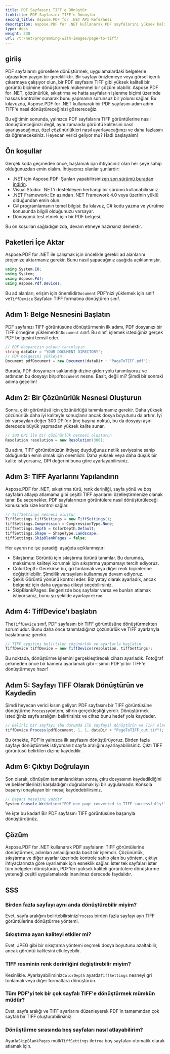 ```yaml
---
title: PDF Sayfasını TIFF'e Dönüştür
linktitle: PDF Sayfasını TIFF'e Dönüştür
second_title: Aspose.PDF for .NET API Referansı
description: Aspose.PDF for .NET kullanarak PDF sayfalarını yüksek kaliteli TIFF görüntülerine nasıl dönüştüreceğinizi öğrenin. Bu adım adım kılavuz çözünürlük, sıkıştırma ve daha fazlasını kapsar.
type: docs
weight: 230
url: /tr/net/programming-with-images/page-to-tiff/
---
```

## giriiş

PDF sayfalarını görsellere dönüştürmek, uygulamalardaki belgelerle uğraşırken yaygın bir gerekliliktir. Bir sayfayı önizlemeye veya görsel içerik çıkarmaya çalışıyor olun, bir PDF sayfasını TIFF gibi yüksek kaliteli bir görüntü biçimine dönüştürmek mükemmel bir çözüm olabilir. Aspose.PDF for .NET, çözünürlük, sıkıştırma ve hatta sayfaların işlenme biçimi üzerinde hassas kontroller sunarak bunu yapmanın sorunsuz bir yolunu sağlar. Bu kılavuzda, Aspose.PDF for .NET kullanarak bir PDF sayfasını adım adım TIFF'e nasıl dönüştüreceğinizi göstereceğiz.

Bu eğitimin sonunda, yalnızca PDF sayfalarını TIFF görüntülerine nasıl dönüştüreceğinizi değil, aynı zamanda görüntü kalitesini nasıl ayarlayacağınızı, özel çözünürlükleri nasıl ayarlayacağınızı ve daha fazlasını da öğreneceksiniz. Heyecan verici geliyor mu? Hadi başlayalım!

## Ön koşullar

Gerçek koda geçmeden önce, başlamak için ihtiyacınız olan her şeye sahip olduğunuzdan emin olalım. İhtiyacınız olanlar şunlardır:

-  .NET için Aspose.PDF: Şunları yapabilirsiniz[en son sürümü buradan indirin](https://releases.aspose.com/pdf/net/).
- Visual Studio: .NET'i destekleyen herhangi bir sürümü kullanabilirsiniz.
- .NET Framework: En azından .NET Framework 4.0 veya üzerinin yüklü olduğundan emin olun.
- C# programlamanın temel bilgisi: Bu kılavuz, C# kodu yazma ve yürütme konusunda bilgili olduğunuzu varsayar.
- Dönüşümü test etmek için bir PDF belgesi.

Bu ön koşulları sağladığınızda, devam etmeye hazırsınız demektir.

## Paketleri İçe Aktar

Aspose.PDF for .NET ile çalışmak için öncelikle gerekli ad alanlarını projenize aktarmanız gerekir. Bunu nasıl yapacağınız aşağıda açıklanmıştır.

```csharp
using System.IO;
using System;
using Aspose.Pdf;
using Aspose.Pdf.Devices;
```

 Bu ad alanları, erişim için önemlidir`Document` PDF'nizi yüklemek için sınıf ve`TiffDevice` Sayfaları TIFF formatına dönüştüren sınıf.

## Adım 1: Belge Nesnesini Başlatın

 PDF sayfanızı TIFF görüntüsüne dönüştürmenin ilk adımı, PDF dosyanızı bir TIFF örneğine yüklemektir.`Document` sınıf. Bu sınıf, işlemek istediğiniz gerçek PDF belgesini temsil eder.

```csharp
// PDF dosyanızın yolunu tanımlayın
string dataDir = "YOUR DOCUMENT DIRECTORY";
// PDF belgesini yükleyin
Document pdfDocument = new Document(dataDir + "PageToTIFF.pdf");
```

 Burada, PDF dosyanızın saklandığı dizine giden yolu tanımlıyoruz ve ardından bu dosyayı bir`pdfDocument` nesne. Basit, değil mi? Şimdi bir sonraki adıma geçelim!

## Adım 2: Bir Çözünürlük Nesnesi Oluşturun

Sonra, çıktı görüntüsü için çözünürlüğü tanımlamamız gerekir. Daha yüksek çözünürlük daha iyi kaliteyle sonuçlanır ancak dosya boyutunu da artırır. İyi bir varsayılan değer 300 DPI'dır (inç başına nokta), bu da dosyayı aşırı derecede büyük yapmadan yüksek kalite sunar.

```csharp
// 300 DPI ile bir Çözünürlük nesnesi oluşturun
Resolution resolution = new Resolution(300);
```

Bu adım, TIFF görüntünüzün ihtiyaç duyduğunuz netlik seviyesine sahip olduğundan emin olmak için önemlidir. Daha yüksek veya daha düşük bir kalite istiyorsanız, DPI değerini buna göre ayarlayabilirsiniz.

## Adım 3: TIFF Ayarlarını Yapılandırın

Aspose.PDF for .NET, sıkıştırma türü, renk derinliği, sayfa yönü ve boş sayfaları atlayıp atlamama gibi çeşitli TIFF ayarlarını özelleştirmenize olanak tanır. Bu seçenekler, PDF sayfalarınızın görüntülere nasıl dönüştürüleceği konusunda size kontrol sağlar.

```csharp
// TiffSettings nesnesi oluştur
TiffSettings tiffSettings = new TiffSettings();
tiffSettings.Compression = CompressionType.None;
tiffSettings.Depth = ColorDepth.Default;
tiffSettings.Shape = ShapeType.Landscape;
tiffSettings.SkipBlankPages = false;
```

Her ayarın ne işe yaradığı aşağıda açıklanmıştır:
- Sıkıştırma: Görüntü için sıkıştırma türünü tanımlar. Bu durumda, maksimum kaliteyi korumak için sıkıştırma yapmamayı tercih ediyoruz.
- ColorDepth: Gerekirse bu, gri tonlamalı veya diğer renk biçimlerine değiştirilebilir. Şimdilik varsayılanı kullanmaya devam ediyoruz.
- Şekil: Görüntü yönünü kontrol eder. Biz yatay olarak ayarladık, ancak belgeniz için daha uygunsa dikeyi seçebilirsiniz.
-  SkipBlankPages: Belgenizde boş sayfalar varsa ve bunları atlamak istiyorsanız, bunu şu şekilde ayarlayın:`true`.

## Adım 4: TiffDevice'ı başlatın

 The`TiffDevice` sınıf, PDF sayfasını bir TIFF görüntüsüne dönüştürmekten sorumludur. Bunu daha önce tanımladığınız çözünürlük ve TIFF ayarlarıyla başlatmanız gerekir.

```csharp
// TIFF aygıtını belirtilen çözünürlük ve ayarlarla başlatın
TiffDevice tiffDevice = new TiffDevice(resolution, tiffSettings);
```

Bu noktada, dönüştürme işlemini gerçekleştirecek cihazı ayarladık. Fotoğraf çekmeden önce bir kamera ayarlamak gibi – şimdi PDF'yi bir TIFF'e dönüştürmeye hazır!

## Adım 5: Sayfayı TIFF Olarak Dönüştürün ve Kaydedin

 Şimdi heyecan verici kısım geliyor: PDF sayfasını bir TIFF görüntüsüne dönüştürme.`Process`yöntem, sihrin gerçekleştiği yerdir. Dönüştürmek istediğiniz sayfa aralığını belirtirsiniz ve cihaz bunu hedef yola kaydeder.

```csharp
// Belirli bir sayfayı (bu durumda ilk sayfayı) dönüştürün ve TIFF olarak kaydedin
tiffDevice.Process(pdfDocument, 1, 1, dataDir + "PageToTIFF_out.tif");
```

Bu örnekte, PDF'in yalnızca ilk sayfasını dönüştürüyoruz. Birden fazla sayfayı dönüştürmek istiyorsanız sayfa aralığını ayarlayabilirsiniz. Çıktı TIFF görüntüsü belirtilen dizine kaydedilir.

## Adım 6: Çıktıyı Doğrulayın

Son olarak, dönüşüm tamamlandıktan sonra, çıktı dosyasının kaydedildiğini ve beklentilerinizi karşıladığını doğrulamak iyi bir uygulamadır. Konsola başarıyı onaylayan bir mesaj kaydedebilirsiniz.

```csharp
// Başarı mesajını yazdır
System.Console.WriteLine("PDF one page converted to TIFF successfully!");
```

Ve işte bu kadar! Bir PDF sayfasını TIFF görüntüsüne başarıyla dönüştürdünüz.

## Çözüm

Aspose.PDF for .NET kullanarak PDF sayfalarını TIFF görüntülerine dönüştürmek, adımları anladığınızda basit bir işlemdir. Çözünürlük, sıkıştırma ve diğer ayarlar üzerinde kontrole sahip olan bu yöntem, çıktıyı ihtiyaçlarınıza göre uyarlamak için esneklik sağlar. İster tek sayfaları ister tüm belgeleri dönüştürün, PDF'leri yüksek kaliteli görüntülere dönüştürme yeteneği çeşitli uygulamalarda inanılmaz derecede faydalıdır.

## SSS

### Birden fazla sayfayı aynı anda dönüştürebilir miyim?
 Evet, sayfa aralığını belirtebilirsiniz`Process` birden fazla sayfayı ayrı TIFF görüntülerine dönüştürme yöntemi.

### Sıkıştırma ayarı kaliteyi etkiler mi?
Evet, JPEG gibi bir sıkıştırma yöntemi seçmek dosya boyutunu azaltabilir, ancak görüntü kalitesini etkileyebilir.

### TIFF resminin renk derinliğini değiştirebilir miyim?
 Kesinlikle. Ayarlayabilirsiniz`ColorDepth` ayarda`TiffSettings` nesneyi gri tonlamalı veya diğer formatlara dönüştürün.

### Tüm PDF'yi tek bir çok sayfalı TIFF'e dönüştürmek mümkün müdür?
Evet, sayfa aralığı ve TIFF ayarlarını düzenleyerek PDF'in tamamından çok sayfalı bir TIFF oluşturabilirsiniz.

### Dönüştürme sırasında boş sayfaları nasıl atlayabilirim?
 Ayarla`SkipBlankPages` mülk`TiffSettings` ile`true` boş sayfaları otomatik olarak atlamak için.